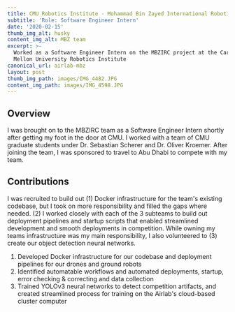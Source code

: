 ```yaml
---
title: CMU Robotics Institute - Mohammad Bin Zayed International Robotics Challenge
subtitle: 'Role: Software Engineer Intern'
date: '2020-02-15'
thumb_img_alt: husky
content_img_alt: MBZ team
excerpt: >-
  Worked as a Software Engineer Intern on the MBZIRC project at the Carnegie
  Mellon University Robotics Institute
canonical_url: airlab-mbz
layout: post
thumb_img_path: images/IMG_4482.JPG
content_img_path: images/IMG_4598.JPG
---
```

## Overview

I was brought on to the MBZIRC team as a Software Engineer Intern shortly after getting my foot in the door at CMU. I worked with a team of CMU graduate students under Dr. Sebastian Scherer and Dr. Oliver Kroemer. After joining the team, I was sponsored to travel to Abu Dhabi to compete with my team.

## Contributions

I was recruited to build out (1) Docker infrastructure for the team's existing codebase, but I took on more responsibility and filled the gaps where needed. (2) I worked closely with each of the 3 subteams to build out deployment pipelines and startup scripts that enabled streamlined development and smooth deployments in competition. While owning my teams infrastructure was my main responsibility, I also volunteered to (3) create our object detection neural networks.

1.  Developed Docker infrastructure for our codebase and deployment pipelines for our drones and ground robots
2.  Identified automatable workflows and automated deployments, startup, error checking & correcting and data collection
3.  Trained YOLOv3 neural networks to detect competition artifacts, and created streamlined process for training on the Airlab's cloud-based cluster computer
